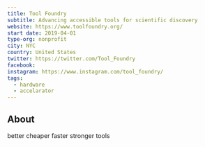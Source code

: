 ```yaml
---
title: Tool Foundry
subtitle: Advancing accessible tools for scientific discovery
website: https://www.toolfoundry.org/ 
start date: 2019-04-01
type-org: nonprofit
city: NYC
country: United States
twitter: https://twitter.com/Tool_Foundry
facebook:
instagram: https://www.instagram.com/tool_foundry/
tags: 
  - hardware
  - accelarator
---
```


## About
better cheaper faster stronger tools

